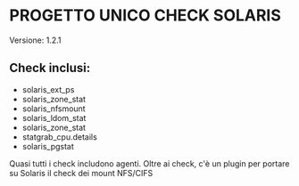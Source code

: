# PROGETTO UNICO CHECK SOLARIS

Versione: 1.2.1

## Check inclusi:

* solaris_ext_ps
* solaris_zone_stat
* solaris_nfsmount
* solaris_ldom_stat
* solaris_zone_stat
* statgrab_cpu.details
* solaris_pgstat
 
Quasi tutti i check includono agenti. Oltre ai check, c'è un plugin per portare su Solaris il check dei mount NFS/CIFS
